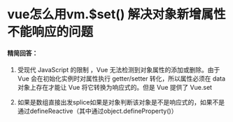 # vue怎么用vm.$set() 解决对象新增属性不能响应的问题

#### 精简回答：

1. 受现代 JavaScript 的限制 ，Vue 无法检测到对象属性的添加或删除。由于 Vue 会在初始化实例时对属性执行 getter/setter 转化，所以属性必须在 data 对象上存在才能让 Vue 将它转换为响应式的。但是 Vue 提供了 Vue.set

2. 如果是数组直接出发splice如果是对象判断该对象是不是响应式的，如果不是通过defineReactive（其中通过object.defineProperty()）



